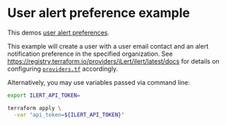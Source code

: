 # User alert preference example

This demos [user alert preferences](https://docs.ilert.com/getting-started/readme#notifications).

This example will create a user with a user email contact and an alert notification preference in the specified organization. See https://registry.terraform.io/providers/iLert/ilert/latest/docs for details on configuring [`providers.tf`](./providers.tf) accordingly.

Alternatively, you may use variables passed via command line:

```sh
export ILERT_API_TOKEN=
```

```sh
terraform apply \
  -var "api_token=${ILERT_API_TOKEN}"
```
